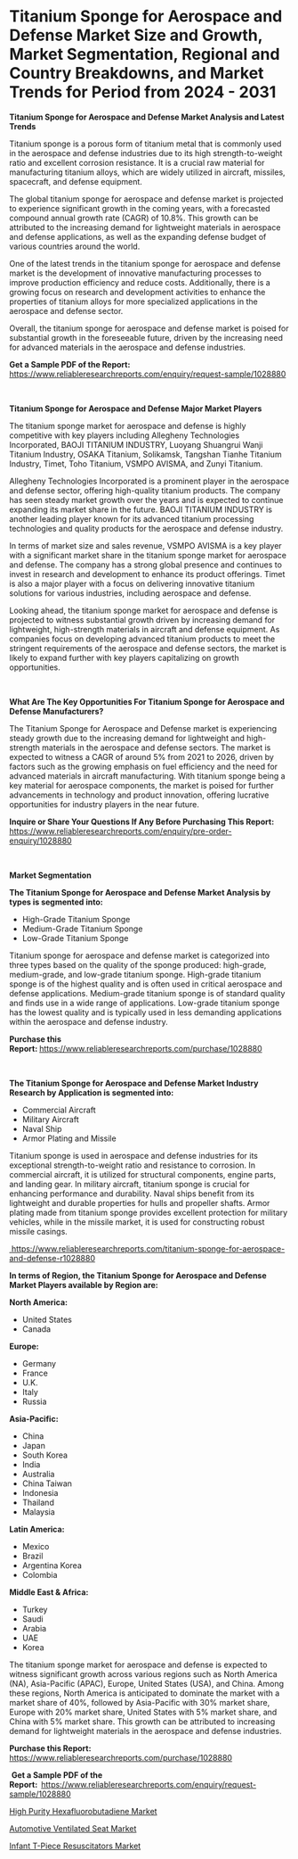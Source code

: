 <p><h1>Titanium Sponge for Aerospace and Defense Market Size and Growth, Market Segmentation, Regional and Country Breakdowns, and Market Trends for Period from 2024 -  2031</h1></p><p><strong>Titanium Sponge for Aerospace and Defense Market Analysis and Latest Trends</strong></p>
<p><p>Titanium sponge is a porous form of titanium metal that is commonly used in the aerospace and defense industries due to its high strength-to-weight ratio and excellent corrosion resistance. It is a crucial raw material for manufacturing titanium alloys, which are widely utilized in aircraft, missiles, spacecraft, and defense equipment.</p><p>The global titanium sponge for aerospace and defense market is projected to experience significant growth in the coming years, with a forecasted compound annual growth rate (CAGR) of 10.8%. This growth can be attributed to the increasing demand for lightweight materials in aerospace and defense applications, as well as the expanding defense budget of various countries around the world.</p><p>One of the latest trends in the titanium sponge for aerospace and defense market is the development of innovative manufacturing processes to improve production efficiency and reduce costs. Additionally, there is a growing focus on research and development activities to enhance the properties of titanium alloys for more specialized applications in the aerospace and defense sector.</p><p>Overall, the titanium sponge for aerospace and defense market is poised for substantial growth in the foreseeable future, driven by the increasing need for advanced materials in the aerospace and defense industries.</p></p>
<p><strong>Get a Sample PDF of the Report:&nbsp;</strong> <a href="https://www.reliableresearchreports.com/enquiry/request-sample/1028880">https://www.reliableresearchreports.com/enquiry/request-sample/1028880</a></p>
<p>&nbsp;</p>
<p><strong>Titanium Sponge for Aerospace and Defense Major Market Players</strong></p>
<p><p>The titanium sponge market for aerospace and defense is highly competitive with key players including Allegheny Technologies Incorporated, BAOJI TITANIUM INDUSTRY, Luoyang Shuangrui Wanji Titanium Industry, OSAKA Titanium, Solikamsk, Tangshan Tianhe Titanium Industry, Timet, Toho Titanium, VSMPO AVISMA, and Zunyi Titanium. </p><p>Allegheny Technologies Incorporated is a prominent player in the aerospace and defense sector, offering high-quality titanium products. The company has seen steady market growth over the years and is expected to continue expanding its market share in the future. BAOJI TITANIUM INDUSTRY is another leading player known for its advanced titanium processing technologies and quality products for the aerospace and defense industry.</p><p>In terms of market size and sales revenue, VSMPO AVISMA is a key player with a significant market share in the titanium sponge market for aerospace and defense. The company has a strong global presence and continues to invest in research and development to enhance its product offerings. Timet is also a major player with a focus on delivering innovative titanium solutions for various industries, including aerospace and defense.</p><p>Looking ahead, the titanium sponge market for aerospace and defense is projected to witness substantial growth driven by increasing demand for lightweight, high-strength materials in aircraft and defense equipment. As companies focus on developing advanced titanium products to meet the stringent requirements of the aerospace and defense sectors, the market is likely to expand further with key players capitalizing on growth opportunities.</p></p>
<p>&nbsp;</p>
<p><strong>What Are The Key Opportunities For Titanium Sponge for Aerospace and Defense Manufacturers?</strong></p>
<p><p>The Titanium Sponge for Aerospace and Defense market is experiencing steady growth due to the increasing demand for lightweight and high-strength materials in the aerospace and defense sectors. The market is expected to witness a CAGR of around 5% from 2021 to 2026, driven by factors such as the growing emphasis on fuel efficiency and the need for advanced materials in aircraft manufacturing. With titanium sponge being a key material for aerospace components, the market is poised for further advancements in technology and product innovation, offering lucrative opportunities for industry players in the near future.</p></p>
<p><strong>Inquire or Share Your Questions If Any Before Purchasing This Report:</strong> <a href="https://www.reliableresearchreports.com/enquiry/pre-order-enquiry/1028880">https://www.reliableresearchreports.com/enquiry/pre-order-enquiry/1028880</a></p>
<p>&nbsp;</p>
<p><strong>Market Segmentation</strong></p>
<p><strong>The Titanium Sponge for Aerospace and Defense Market Analysis by types is segmented into:</strong></p>
<p><ul><li>High-Grade Titanium Sponge</li><li>Medium-Grade Titanium Sponge</li><li>Low-Grade Titanium Sponge</li></ul></p>
<p><p>Titanium sponge for aerospace and defense market is categorized into three types based on the quality of the sponge produced: high-grade, medium-grade, and low-grade titanium sponge. High-grade titanium sponge is of the highest quality and is often used in critical aerospace and defense applications. Medium-grade titanium sponge is of standard quality and finds use in a wide range of applications. Low-grade titanium sponge has the lowest quality and is typically used in less demanding applications within the aerospace and defense industry.</p></p>
<p><strong>Purchase this Report:&nbsp;</strong><a href="https://www.reliableresearchreports.com/purchase/1028880">https://www.reliableresearchreports.com/purchase/1028880</a></p>
<p>&nbsp;</p>
<p><strong>The Titanium Sponge for Aerospace and Defense Market Industry Research by Application is segmented into:</strong></p>
<p><ul><li>Commercial Aircraft</li><li>Military Aircraft</li><li>Naval Ship</li><li>Armor Plating and Missile</li></ul></p>
<p><p>Titanium sponge is used in aerospace and defense industries for its exceptional strength-to-weight ratio and resistance to corrosion. In commercial aircraft, it is utilized for structural components, engine parts, and landing gear. In military aircraft, titanium sponge is crucial for enhancing performance and durability. Naval ships benefit from its lightweight and durable properties for hulls and propeller shafts. Armor plating made from titanium sponge provides excellent protection for military vehicles, while in the missile market, it is used for constructing robust missile casings.</p></p>
<p><a href="https://www.reliableresearchreports.com/titanium-sponge-for-aerospace-and-defense-r1028880">&nbsp;https://www.reliableresearchreports.com/titanium-sponge-for-aerospace-and-defense-r1028880</a></p>
<p><strong>In terms of Region, the Titanium Sponge for Aerospace and Defense Market Players available by Region are:</strong></p>
<p>
    <p> <strong> North America: </strong>
        <ul>
            <li>United States</li>
            <li>Canada</li>
        </ul>
        </p> 
    <p> <strong> Europe: </strong>
        <ul>
            <li>Germany</li>
            <li>France</li>
            <li>U.K.</li>
            <li>Italy</li>
            <li>Russia</li>
        </ul>
        </p> 
    <p> <strong> Asia-Pacific: </strong>
        <ul>
            <li>China</li>
            <li>Japan</li>
            <li>South Korea</li>
            <li>India</li>
            <li>Australia</li>
            <li>China Taiwan</li>
            <li>Indonesia</li>
            <li>Thailand</li>
            <li>Malaysia</li>
        </ul>
        </p> 
    <p> <strong> Latin America: </strong>
        <ul>
            <li>Mexico</li>
            <li>Brazil</li>
            <li>Argentina Korea</li>
            <li>Colombia</li>
        </ul>
        </p> 
    <p> <strong> Middle East & Africa: </strong>
        <ul>
            <li>Turkey</li>
            <li>Saudi</li>
            <li>Arabia</li>
            <li>UAE</li>
            <li>Korea</li>
        </ul>
    </p>
    </p>
<p><p>The titanium sponge market for aerospace and defense is expected to witness significant growth across various regions such as North America (NA), Asia-Pacific (APAC), Europe, United States (USA), and China. Among these regions, North America is anticipated to dominate the market with a market share of 40%, followed by Asia-Pacific with 30% market share, Europe with 20% market share, United States with 5% market share, and China with 5% market share. This growth can be attributed to increasing demand for lightweight materials in the aerospace and defense industries.</p></p>
<p><strong>Purchase this Report: </strong><a href="https://www.reliableresearchreports.com/purchase/1028880">https://www.reliableresearchreports.com/purchase/1028880</a></p>
<p>&nbsp;<strong>Get a Sample PDF of the Report:&nbsp;&nbsp;</strong><a href="https://www.reliableresearchreports.com/enquiry/request-sample/1028880">https://www.reliableresearchreports.com/enquiry/request-sample/1028880</a></p>
<p><strong></strong></p>
<p><p><a href="https://medium.com/@madw10245644/high-purity-hexafluorobutadiene-market-a-global-and-regional-analysis-focus-on-region-46c393dc22de">High Purity Hexafluorobutadiene Market</a></p><p><a href="https://github.com/JosephWillisbXXgf/Market-Research-Report-List-1/blob/main/automotive-ventilated-seat-market.md">Automotive Ventilated Seat Market</a></p><p><a href="https://medium.com/@jewelmohr25/infant-t-piece-resuscitators-market-share-market-analysis-growth-trends-forecasts-for-period-d4e8d06b3cee">Infant T-Piece Resuscitators Market</a></p></p>